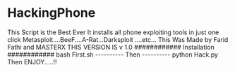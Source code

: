 # HackingPhone
This Script is the Best Ever  It installs all phone exploiting tools in just one click   Metasploit....BeeF....A-Rat...Darksploit ....etc...  This Was Made by Farid Fathi and MASTERX  THIS VERSION IS v 1.0  ############ Installation ############   bash First.sh   ---------- Then ----------  python Hack.py   Then ENJOY.....!!
